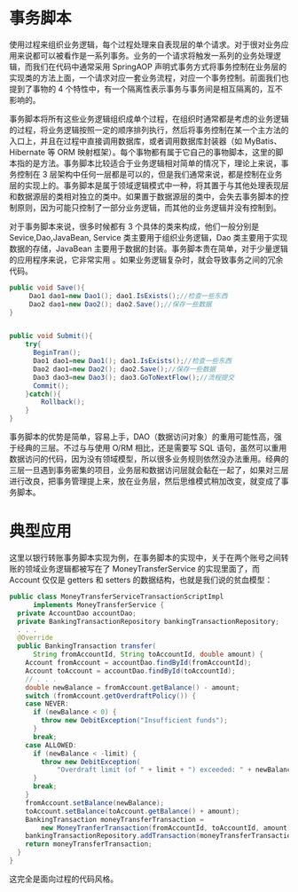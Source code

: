 # 事务脚本

使用过程来组织业务逻辑，每个过程处理来自表现层的单个请求。对于很对业务应用来说都可以被看作是一系列事务。业务的一个请求将触发一系列的业务处理逻辑，而我们在代码中通常采用 SpringAOP 声明式事务方式将事务控制在业务层的实现类的方法上面，一个请求对应一套业务流程，对应一个事务控制。前面我们也提到了事物的 4 个特性中，有一个隔离性表示事务与事务间是相互隔离的，互不影响的。

事务脚本将所有这些业务逻辑组织成单个过程，在组织时通常都是考虑的业务逻辑的过程，将业务逻辑按照一定的顺序排列执行，然后将事务控制在某一个主方法的入口上，并且在过程中直接调用数据库，或者调用数据库封装器（如 MyBatis、Hibernate 等 ORM 映射框架）。每个事物都有属于它自己的事物脚本，这里的脚本指的是方法。事务脚本比较适合于业务逻辑相对简单的情况下，理论上来说，事务控制在 3 层架构中任何一层都是可以的，但是我们通常来说，都是控制在业务层的实现上的。事务脚本是属于领域逻辑模式中一种，将其置于与其他处理表现层和数据源层的类相对独立的类中。如果置于数据源层的类中，会失去事务脚本的控制原则，因为可能只控制了一部分业务逻辑，而其他的业务逻辑并没有控制到。

对于事务脚本来说，很多时候都有 3 个具体的类来构成，他们一般分别是 Sevice,Dao,JavaBean, Service 类主要用于组织业务逻辑，Dao 类主要用于实现数据的存储，JavaBean 主要用于数据的封装。事务脚本贵在简单，对于少量逻辑的应用程序来说，它非常实用 。如果业务逻辑复杂时，就会导致事务之间的冗余代码。

```java
public void Save(){
     Dao1 dao1=new Dao1(); dao1.IsExists();//检查一些东西
     Dao2 dao1=new Dao2(); dao2.Save();//保存一些数据
}


public void Submit(){
    try{
      BeginTran();
      Dao1 dao1=new Dao1(); dao1.IsExists();//检查一些东西
      Dao2 dao1=new Dao2(); dao2.Save();//保存一些数据
      Dao3 dao3=new Dao3(); dao3.GoToNextFlow();//流程提交
      Commit();
    }catch(){
        Rollback();
    }
}
```

事务脚本的优势是简单，容易上手，DAO（数据访问对象）的重用可能性高，强于经典的三层。不过与与使用 O/RM 相比，还是需要写 SQL 语句，虽然可以重用数据访问的代码，因为没有领域模型，所以很多业务规则依然没办法重用。经典的三层一旦遇到事务密集的项目，业务层和数据访问层就会黏在一起了，如果对三层进行改良，把事务管理提上来，放在业务层，然后思维模式稍加改变，就变成了事务脚本。

# 典型应用

这里以银行转账事务脚本实现为例，在事务脚本的实现中，关于在两个账号之间转账的领域业务逻辑都被写在了 MoneyTransferService 的实现里面了，而 Account 仅仅是 getters 和 setters 的数据结构，也就是我们说的贫血模型：

```java
public class MoneyTransferServiceTransactionScriptImpl
      implements MoneyTransferService {
  private AccountDao accountDao;
  private BankingTransactionRepository bankingTransactionRepository;
  . . .
  @Override
  public BankingTransaction transfer(
      String fromAccountId, String toAccountId, double amount) {
    Account fromAccount = accountDao.findById(fromAccountId);
    Account toAccount = accountDao.findById(toAccountId);
    // . . .
    double newBalance = fromAccount.getBalance() - amount;
    switch (fromAccount.getOverdraftPolicy()) {
    case NEVER:
      if (newBalance < 0) {
        throw new DebitException("Insufficient funds");
      }
      break;
    case ALLOWED:
      if (newBalance < -limit) {
        throw new DebitException(
            "Overdraft limit (of " + limit + ") exceeded: " + newBalance);
      }
      break;
    }
    fromAccount.setBalance(newBalance);
    toAccount.setBalance(toAccount.getBalance() + amount);
    BankingTransaction moneyTransferTransaction =
        new MoneyTranferTransaction(fromAccountId, toAccountId, amount);
    bankingTransactionRepository.addTransaction(moneyTransferTransaction);
    return moneyTransferTransaction;
  }
}
```

这完全是面向过程的代码风格。
